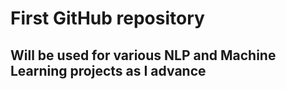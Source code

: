 # First GitHub repository
## Will be used for various NLP and Machine Learning projects as I advance



